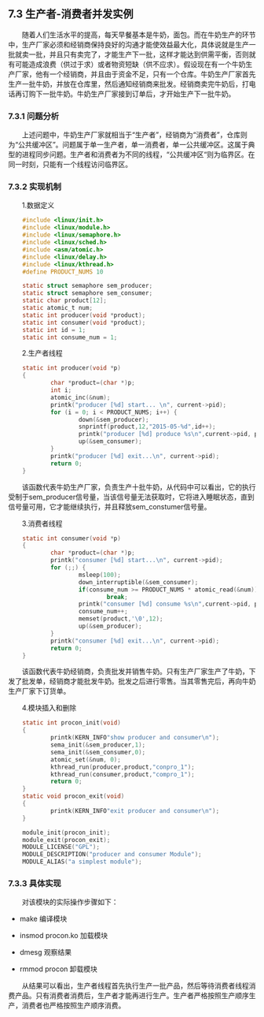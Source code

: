 ## 7.3 生产者-消费者并发实例

&emsp;&emsp;随着人们生活水平的提高，每天早餐基本是牛奶，面包。而在牛奶生产的环节中，生产厂家必须和经销商保持良好的沟通才能使效益最大化，具体说就是生产一批就卖一批，并且只有卖完了，才能生产下一批，这样才能达到供需平衡，否则就有可能造成浪费（供过于求）或者物资短缺（供不应求）。假设现在有一个牛奶生产厂家，他有一个经销商，并且由于资金不足，只有一个仓库。牛奶生产厂家首先生产一批牛奶，并放在仓库里，然后通知经销商来批发。经销商卖完牛奶后，打电话再订购下一批牛奶。牛奶生产厂家接到订单后，才开始生产下一批牛奶。

### 7.3.1 问题分析

&emsp;&emsp;上述问题中，牛奶生产厂家就相当于“生产者”，经销商为“消费者”，仓库则为“公共缓冲区”。问题属于单一生产者，单一消费者，单一公共缓冲区。这属于典型的进程同步问题。生产者和消费者为不同的线程，“公共缓冲区“则为临界区。在同一时刻，只能有一个线程访问临界区。

### 7.3.2 实现机制

&emsp;&emsp;1.数据定义

```c
    #include <linux/init.h>
    #include <linux/module.h>
    #include <linux/semaphore.h>
    #include <linux/sched.h>
    #include <asm/atomic.h>
    #include <linux/delay.h>
    #include <linux/kthread.h>
    #define PRODUCT_NUMS 10

    static struct semaphore sem_producer;
    static struct semaphore sem_consumer;
    static char product[12];
    static atomic_t num;
    static int producer(void *product);
    static int consumer(void *product);
    static int id = 1;
    static int consume_num = 1;
```

&emsp;&emsp;2.生产者线程

```c
    static int producer(void *p)
    {
            char *product=(char *)p;
            int i;
            atomic_inc(&num);
            printk("producer [%d] start... \n", current->pid);
            for (i = 0; i < PRODUCT_NUMS; i++) {
                    down(&sem_producer);
                    snprintf(product,12,"2015-05-%d",id++);
                    printk("producer [%d] produce %s\n",current->pid, product);
                    up(&sem_consumer);
            }
            printk("producer [%d] exit...\n", current->pid);
            return 0;
    }
```

&emsp;&emsp;该函数代表牛奶生产厂家，负责生产十批牛奶，从代码中可以看出，它的执行受制于sem\_producer信号量，当该信号量无法获取时，它将进入睡眠状态，直到信号量可用，它才能继续执行，并且释放sem\_constumer信号量。

&emsp;&emsp;3.消费者线程

```c
    static int consumer(void *p)
    {
            char *product=(char *)p;
            printk("consumer [%d] start...\n", current->pid);
            for (;;) {
                    msleep(100);
                    down_interruptible(&sem_consumer);
                    if(consume_num >= PRODUCT_NUMS * atomic_read(&num))
                            break;
                    printk("consumer [%d] consume %s\n",current->pid, product);
                    consume_num++;
                    memset(product,'\0',12);
                    up(&sem_producer);
            }
            printk("consumer [%d] exit...\n", current->pid);
            return 0;
    }
```

&emsp;&emsp;该函数代表牛奶经销商，负责批发并销售牛奶。只有生产厂家生产了牛奶，下发了批发单，经销商才能批发牛奶。批发之后进行零售。当其零售完后，再向牛奶生产厂家下订货单。

&emsp;&emsp;4.模块插入和删除

```c
    static int procon_init(void)
    {
            printk(KERN_INFO"show producer and consumer\n");
            sema_init(&sem_producer,1);
            sema_init(&sem_consumer,0);
            atomic_set(&num, 0);
            kthread_run(producer,product,"conpro_1");
            kthread_run(consumer,product,"compro_1");
            return 0;
    }
    static void procon_exit(void)
    {
            printk(KERN_INFO"exit producer and consumer\n");
    }

    module_init(procon_init);
    module_exit(procon_exit);
    MODULE_LICENSE("GPL");
    MODULE_DESCRIPTION("producer and consumer Module");
    MODULE_ALIAS("a simplest module");
```

### 7.3.3 具体实现

&emsp;&emsp;对该模块的实际操作步骤如下：

* make 编译模块

* insmod procon.ko 加载模块

* dmesg 观察结果

* rmmod procon 卸载模块

&emsp;&emsp;从结果可以看出，生产者线程首先执行生产一批产品，然后等待消费者线程消费产品。只有消费者消费后，生产者才能再进行生产。生产者严格按照生产顺序生产，消费者也严格按照生产顺序消费。

